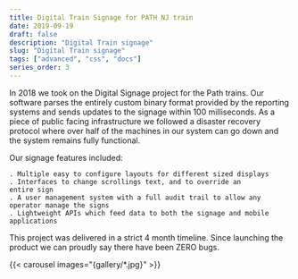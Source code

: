 ```yaml
---
title: Digital Train Signage for PATH NJ train
date: 2019-09-19
draft: false
description: "Digital Train signage"
slug: "Digital Train signage"
tags: ["advanced", "css", "docs"]
series_order: 3
---
```





In 2018 we took on the Digital Signage project for the Path trains. Our software parses the entirely custom binary format provided by the reporting systems and sends updates to the signage within 100 milliseconds. As a piece of public facing infrastructure we followed a disaster recovery protocol where over half of the machines in our system can go down and the system remains fully functional.

Our signage features included:

    . Multiple easy to configure layouts for different sized displays
    . Interfaces to change scrollings text, and to override an
    entire sign
    . A user management system with a full audit trail to allow any
    operator manage the signs
    . Lightweight APIs which feed data to both the signage and mobile
    applications

This project was delivered in a strict 4 month timeline. Since launching the product we can proudly say there have been ZERO bugs.

{{< carousel images="{gallery/*.jpg}" >}}
